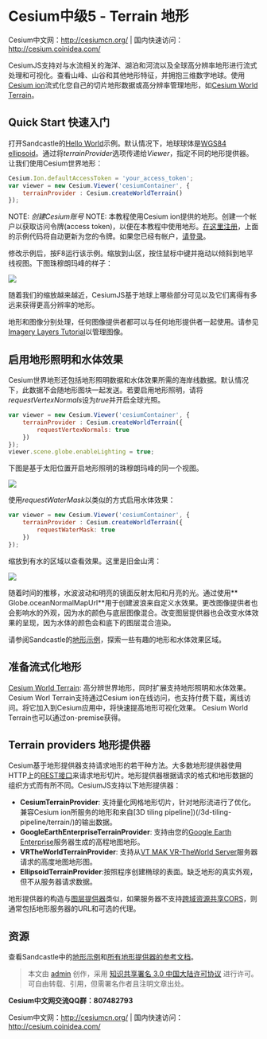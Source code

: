 # Cesium中级5 - Terrain 地形
Cesium中文网：http://cesiumcn.org/ | 国内快速访问：http://cesium.coinidea.com/

CesiumJS支持对与水流相关的海洋、湖泊和河流以及全球高分辨率地形进行流式处理和可视化。查看山峰、山谷和其他地形特征，并拥抱三维数字地球。使用[Cesium ion](https://cesium.com/ion)流式化您自己的切片地形数据或高分辨率管理地形，如[Cesium World Terrain](https://cesium.com/content/cesium-world-terrain/)。

## Quick Start 快速入门
打开Sandcastle的[Hello World](https://cesiumjs.org/Cesium/Build/Apps/Sandcastle/index.html?src=Hello%20World.html)示例。默认情况下，地球球体是[WGS84 ellipsoid](http://earth-info.nga.mil/GandG/publications/tr8350.2/wgs84fin.pdf)。通过将*terrainProvider*选项传递给*Viewer*，指定不同的地形提供器。让我们使用Cesium世界地形：
```javascript
Cesium.Ion.defaultAccessToken = 'your_access_token';
var viewer = new Cesium.Viewer('cesiumContainer', {
    terrainProvider : Cesium.createWorldTerrain()
});
```

NOTE: *创建Cesium账号* 
NOTE: 本教程使用Cesium ion提供的地形。创建一个帐户以获取访问令牌(access token)，以便在本教程中使用地形。[在这里注册](https://cesium.com/ion/signup?gs=true)，上面的示例代码将自动更新为您的令牌。如果您已经有帐户，[请登录](https://cesium.com/ion/signin)。

修改示例后，按F8运行该示例。缩放到山区，按住鼠标中键并拖动以倾斜到地平线视图。下图珠穆朗玛峰的样子：

![](https://i.loli.net/2019/05/22/5ce50eb02b33494801.png)

随着我们的缩放越来越近，CesiumJS基于地球上哪些部分可见以及它们离得有多远来获得更高分辨率的地形。

地形和图像分别处理，任何图像提供者都可以与任何地形提供者一起使用。请参见[Imagery Layers Tutorial](https://cesium.com/docs/tutorials/imagery-layers)以管理图像。

## 启用地形照明和水体效果
Cesium世界地形还包括地形照明数据和水体效果所需的海岸线数据。默认情况下，此数据不会随地形图块一起发送。若要启用地形照明，请将*requestVertexNormals*设为*true*并开启全球光照。
```javascript
var viewer = new Cesium.Viewer('cesiumContainer', {
    terrainProvider : Cesium.createWorldTerrain({
        requestVertexNormals: true
    })
});
viewer.scene.globe.enableLighting = true;
```

下图是基于太阳位置开启地形照明的珠穆朗玛峰的同一个视图。

![](https://i.loli.net/2019/05/22/5ce50ec8a9c3651535.png)

使用*requestWaterMask*以类似的方式启用水体效果：
```javascript
var viewer = new Cesium.Viewer('cesiumContainer', {
    terrainProvider : Cesium.createWorldTerrain({
        requestWaterMask: true
    })
});
```

缩放到有水的区域以查看效果。这里是旧金山湾：

![](https://i.loli.net/2019/05/22/5ce50ed67340b14275.png)

随着时间的推移，水波波动和明亮的镜面反射太阳和月亮的光。通过使用** Globe.oceanNormalMapUrl**用于创建波浪来自定义水效果。更改图像提供者也会影响水的外观，因为水的颜色与底层图像混合。改变图层提供器也会改变水体效果的呈现，因为水体的颜色会和底下的图层混合渲染。

请参阅Sandcastle的[地形示例](https://cesiumjs.org/Cesium/Build/Apps/Sandcastle/index.html?src=Terrain.html)，探索一些有趣的地形和水体效果区域。

## 准备流式化地形
[Cesium World Terrain](https://cesium.com/content/cesium-world-terrain/): 高分辨世界地形，同时扩展支持地形照明和水体效果。Cesium Worl Terrain支持通过Cesium ion在线访问，也支持付费下载，离线访问。将它加入到Cesium应用中，将快速提高地形可视化效果。 Cesium World Terrain也可以通过on-premise获得。

## Terrain providers 地形提供器
Cesium基于地形提供器支持请求地形的若干种方法。大多数地形提供器使用HTTP上的[REST接口](http://rest.elkstein.org/)来请求地形切片。地形提供器根据请求的格式和地形数据的组织方式而有所不同。CesiumJS支持以下地形提供器：

- **CesiumTerrainProvider**: 支持量化网格地形切片，针对地形流进行了优化。兼容Cesium ion所服务的地形和来自[3D tiling pipeline])(/3d-tiling-pipeline/terrain/)的输出数据。
- **GoogleEarthEnterpriseTerrainProvider**: 支持由您的[Google Earth Enterprise](https://github.com/google/earthenterprise)服务器生成的高程地图地形。
- **VRTheWorldTerrainProvider**:  支持从[VT MAK VR-TheWorld Server](http://vr-theworld.com/)服务器请求的高度地图地形图。
- **EllipsoidTerrainProvider**:按照程序创建椭球的表面。缺乏地形的真实外观，但不从服务器请求数据。

地形提供器的构造与[图层提供器](https://cesium.com/docs/tutorials/imagery-layers)类似，如果服务器不支持[跨域资源共享CORS](http://enable-cors.org/)，则通常包括地形服务器的URL和可选的代理。

## 资源
查看Sandcastle中的[地形示例](https://cesiumjs.org/Cesium/Build/Apps/Sandcastle/index.html?src=Terrain.html)和[所有地形提供器的参考文档](https://cesiumjs.org/Cesium/Build/Documentation/?classFilter=TerrainProvider)。

> 本文由 [admin](http://www.getyii.com/member/admin) 创作，采用 [知识共享署名 3.0 中国大陆许可协议](http://creativecommons.org/licenses/by/3.0/cn) 进行许可。
可自由转载、引用，但需署名作者且注明文章出处。

**Cesium中文网交流QQ群：807482793**

Cesium中文网：http://cesiumcn.org/ | 国内快速访问：http://cesium.coinidea.com/